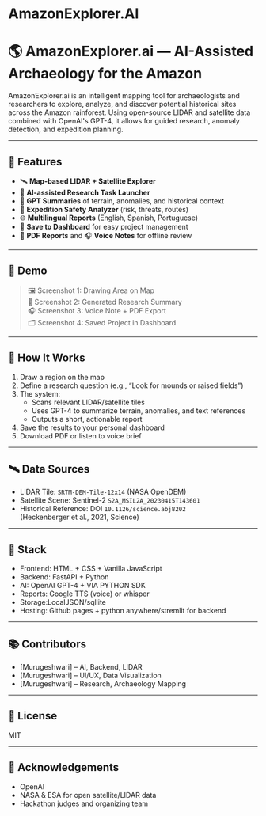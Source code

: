 # AmazonExplorer.AI

# 🌎 AmazonExplorer.ai — AI-Assisted Archaeology for the Amazon

AmazonExplorer.ai is an intelligent mapping tool for archaeologists and researchers to explore, analyze, and discover potential historical sites across the Amazon rainforest. Using open-source LIDAR and satellite data combined with OpenAI's GPT-4, it allows for guided research, anomaly detection, and expedition planning.

---

## 🧭 Features

- 🛰️ **Map-based LIDAR + Satellite Explorer**
- 🎯 **AI-assisted Research Task Launcher**
- 🧠 **GPT Summaries** of terrain, anomalies, and historical context
- 🧭 **Expedition Safety Analyzer** (risk, threats, routes)
- 🌐 **Multilingual Reports** (English, Spanish, Portuguese)
- 📂 **Save to Dashboard** for easy project management
- 📄 **PDF Reports** and 🎧 **Voice Notes** for offline review

---

## 🚀 Demo

> 🖼️ Screenshot 1: Drawing Area on Map  
> 📄 Screenshot 2: Generated Research Summary  
> 🎧 Screenshot 3: Voice Note + PDF Export  
> 🗂️ Screenshot 4: Saved Project in Dashboard

---

## 🧪 How It Works

1. Draw a region on the map
2. Define a research question (e.g., “Look for mounds or raised fields”)
3. The system:
   - Scans relevant LIDAR/satellite tiles
   - Uses GPT-4 to summarize terrain, anomalies, and text references
   - Outputs a short, actionable report
4. Save the results to your personal dashboard
5. Download PDF or listen to voice brief

---

## 🛰️ Data Sources

- LIDAR Tile: `SRTM-DEM-Tile-12x14` (NASA OpenDEM)
- Satellite Scene: Sentinel-2 `S2A_MSIL2A_20230415T143601`
- Historical Reference: DOI `10.1126/science.abj8202`  
(Heckenberger et al., 2021, Science)

---

## 🔧 Stack

- Frontend: HTML + CSS + Vanilla JavaScript
- Backend: FastAPI + Python
- AI: OpenAI GPT-4 + VIA PYTHON SDK
- Reports: Google TTS (voice) or whisper
- Storage:LocalJSON/sqllite
- Hosting: Github pages + python anywhere/stremlit for backend

---

## 📚 Contributors

- [Murugeshwari] – AI, Backend, LIDAR
- [Murugeshwari] – UI/UX, Data Visualization
- [Murugeshwari] – Research, Archaeology Mapping

---

## 📄 License

MIT

---

## 🤝 Acknowledgements

- OpenAI
- NASA & ESA for open satellite/LIDAR data
- Hackathon judges and organizing team
